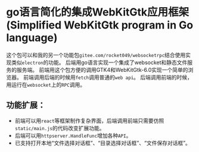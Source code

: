 # go语言简化的集成WebKitGtk应用框架(Simplified WebKitGtk program in Go language)
这个包可以和我的另一个功能包`gitee.com/rocket049/websocketrpc`结合使用实现类似`electron`的功能。
后端用go语言实现一个集成了websocket和静态文件服务的服务端。
前端用这个包方便的调用GTK4和WebKitGtk-6.0实现一个简单的浏览器。
前端调用后端的时候用`fetch`调用普通的`web api`。
后端调用前端的时候，用运行在`websocket`上的`RPC`调用。

## 功能扩展：

* 前端可以用`react`等框架制作复杂界面，后端调用前端只需要仿照`static/main.js`的代码改变扩展功能。
* 后端可以用`httpserver.HandleFunc`增加各种`API`。
* 已支持打开本地“文件选择对话框”、“目录选择对话框”、“文件保存对话框”。
